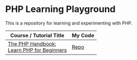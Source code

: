 # PHP Learning Playground

This is a repository for learning and experimenting with PHP.

| Course / Tutorial Title                                                                              | My Code                   |
| ---------------------------------------------------------------------------------------------------- | ------------------------- |
| [The PHP Handbook: <br>Learn PHP for Beginners](https://www.freecodecamp.org/news/the-php-handbook/) | [Repo](php_for_beginners) |
